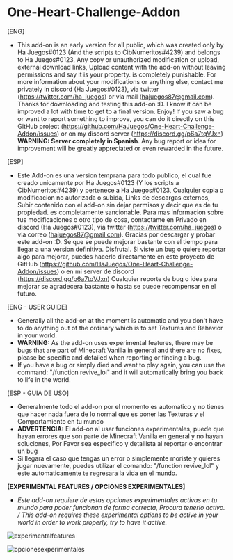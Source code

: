 # One-Heart-Challenge-Addon
[ENG]
- This add-on is an early version for all public, which was created only by Ha Juegos#0123 (And the scripts to CibNumeritos#4239) and belongs to Ha Juegos#0123, Any copy or unauthorized modification or upload, external download links, Upload content with the add-on without leaving permissions and say it is your property. is completely punishable. For more information about your modifications or anything else, contact me privately in discord (Ha Juegos#0123), via twitter (https://twitter.com/ha_juegos) or via mail (hajuegos87@gmail.com). Thanks for downloading and testing this add-on :D. I know it can be improved a lot with time to get to a final version. Enjoy! If you saw a bug or want to report something to improve, you can do it directly on this GitHub project (https://github.com/HaJuegos/One-Heart-Challenge-Addon/issues) or on my discord server (https://discord.gg/p6a7tqVJxn) **WARNING: Server completely in Spanish**.
Any bug report or idea for improvement will be greatly appreciated or even rewarded in the future.

[ESP]
- Este Add-on es una version temprana para todo publico, el cual fue creado unicamente por Ha Juegos#0123 (Y los scripts a CibNumeritos#4239) y pertenece a Ha Juegos#0123, Cualquier copia o modificacion no autorizada o subida, Links de descargas externos, Subir contenido con el add-on sin dejar permisos y decir que es de tu propiedad. es completamente sancionable. Para mas informacion sobre tus modificaciones o otro tipo de cosa, contactame en Privado en discord (Ha Juegos#0123), via twitter (https://twitter.com/ha_juegos) o via correo (hajuegos87@gmail.com). Gracias por descargar y probar este add-on :D. Se que se puede mejorar bastante con el tiempo para llegar a una version definitiva. Disfruta!. Si viste un bug o quiere reportar algo para mejorar, puedes hacerlo directamente en este proyecto de GitHub (https://github.com/HaJuegos/One-Heart-Challenge-Addon/issues) o en mi server de discord (https://discord.gg/p6a7tqVJxn) 
Cualquier reporte de bug o idea para mejorar se agradecera bastante o hasta se puede recompensar en el futuro.

[ENG - USER GUIDE]
- Generally all the add-on at the moment is automatic and you don't have to do anything out of the ordinary which is to set Textures and Behavior in your world.
- **WARNING:** As the add-on uses experimental features, there may be bugs that are part of Minecraft Vanilla in general and there are no fixes, please be specific and detailed when reporting or finding a bug.
- If you have a bug or simply died and want to play again, you can use the command: "/function revive_lol" and it will automatically bring you back to life in the world.

[ESP - GUIA DE USO]
- Generalmente todo el add-on por el momento es automatico y no tienes que hacer nada fuera de lo normal que es poner las Texturas y el Comportamiento en tu mundo
- **ADVERTENCIA:** El add-on al usar funciones experimentales, puede que hayan errores que son parte de Minecraft Vanilla en general y no hayan soluciones, Por Favor sea especifico y detallista al reportar o encontrar un bug
- Si llegara el caso que tengas un error o simplemente moriste y quieres jugar nuevamente, puedes utilizar el comando: "/function revive_lol" y este automaticamente te regresara la vida en el mundo.


**[EXPERIMENTAL FEATURES / OPCIONES EXPERIMENTALES]**
- _Este add-on requiere de estas opciones experimentales activas en tu mundo para poder funcionan de forma correcta, Procura tenerlo activo. / This add-on requires these experimental options to be active in your world in order to work properly, try to have it active._

![experimentalfeatures](https://user-images.githubusercontent.com/102632956/166122120-e9197407-5e3a-44ea-a3c7-4d0772c79bc0.png)

![opcionesexperimentales](https://user-images.githubusercontent.com/102632956/166122121-bb40634f-e413-4de3-acb2-ac96109c674b.png)
